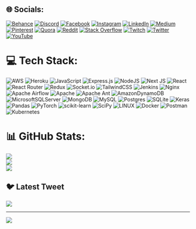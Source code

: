 

## 🌐 Socials:
[![Behance](https://img.shields.io/badge/Behance-1769ff?logo=behance&logoColor=white)](https://www.behance.net/nikeshanick1) [![Discord](https://img.shields.io/badge/Discord-%237289DA.svg?logo=discord&logoColor=white)](https://discord.gg/Naysh#4967) [![Facebook](https://img.shields.io/badge/Facebook-%231877F2.svg?logo=Facebook&logoColor=white)](https://facebook.com/Naysh) [![Instagram](https://img.shields.io/badge/Instagram-%23E4405F.svg?logo=Instagram&logoColor=white)](https://instagram.com/naysh222) [![LinkedIn](https://img.shields.io/badge/LinkedIn-%230077B5.svg?logo=linkedin&logoColor=white)](https://www.linkedin.com/in/nikesh-a-275b0b280/) [![Medium](https://img.shields.io/badge/Medium-12100E?logo=medium&logoColor=white)](https://medium.com/@Nikesh) [![Pinterest](https://img.shields.io/badge/Pinterest-%23E60023.svg?logo=Pinterest&logoColor=white)](https://pinterest.com/@nikeshnikesh520) [![Quora](https://img.shields.io/badge/Quora-%23B92B27.svg?logo=Quora&logoColor=white)](https://quora.com/profile/Nikesh-Nikesh-7) [![Reddit](https://img.shields.io/badge/Reddit-%23FF4500.svg?logo=Reddit&logoColor=white)](https://reddit.com/user/Nikesh369) [![Stack Overflow](https://img.shields.io/badge/-Stackoverflow-FE7A16?logo=stack-overflow&logoColor=white)](https://stackoverflow.com/users/user:19434872) [![Twitch](https://img.shields.io/badge/Twitch-%239146FF.svg?logo=Twitch&logoColor=white)](https://twitch.tv/nikeshnikesh) [![Twitter](https://img.shields.io/badge/Twitter-%231DA1F2.svg?logo=Twitter&logoColor=white)](https://twitter.com/@NAYSH54329678) [![YouTube](https://img.shields.io/badge/YouTube-%23FF0000.svg?logo=YouTube&logoColor=white)](https://youtube.com/@@nikesh3072) 

# 💻 Tech Stack:
![AWS](https://img.shields.io/badge/AWS-%23FF9900.svg?style=for-the-badge&logo=amazon-aws&logoColor=white) ![Heroku](https://img.shields.io/badge/heroku-%23430098.svg?style=for-the-badge&logo=heroku&logoColor=white) ![JavaScript](https://img.shields.io/badge/javascript-%23323330.svg?style=for-the-badge&logo=javascript&logoColor=%23F7DF1E) ![Express.js](https://img.shields.io/badge/express.js-%23404d59.svg?style=for-the-badge&logo=express&logoColor=%2361DAFB) ![NodeJS](https://img.shields.io/badge/node.js-6DA55F?style=for-the-badge&logo=node.js&logoColor=white) ![Next JS](https://img.shields.io/badge/Next-black?style=for-the-badge&logo=next.js&logoColor=white) ![React](https://img.shields.io/badge/react-%2320232a.svg?style=for-the-badge&logo=react&logoColor=%2361DAFB) ![React Router](https://img.shields.io/badge/React_Router-CA4245?style=for-the-badge&logo=react-router&logoColor=white) ![Redux](https://img.shields.io/badge/redux-%23593d88.svg?style=for-the-badge&logo=redux&logoColor=white) ![Socket.io](https://img.shields.io/badge/Socket.io-black?style=for-the-badge&logo=socket.io&badgeColor=010101) ![TailwindCSS](https://img.shields.io/badge/tailwindcss-%2338B2AC.svg?style=for-the-badge&logo=tailwind-css&logoColor=white) ![Jenkins](https://img.shields.io/badge/jenkins-%232C5263.svg?style=for-the-badge&logo=jenkins&logoColor=white) ![Nginx](https://img.shields.io/badge/nginx-%23009639.svg?style=for-the-badge&logo=nginx&logoColor=white) ![Apache Airflow](https://img.shields.io/badge/Apache%20Airflow-017CEE?style=for-the-badge&logo=Apache%20Airflow&logoColor=white) ![Apache](https://img.shields.io/badge/apache-%23D42029.svg?style=for-the-badge&logo=apache&logoColor=white) ![Apache Ant](https://img.shields.io/badge/Apache%20Ant-A81C7D?style=for-the-badge&logo=Apache%20Ant&logoColor=white) ![AmazonDynamoDB](https://img.shields.io/badge/Amazon%20DynamoDB-4053D6?style=for-the-badge&logo=Amazon%20DynamoDB&logoColor=white) ![MicrosoftSQLServer](https://img.shields.io/badge/Microsoft%20SQL%20Sever-CC2927?style=for-the-badge&logo=microsoft%20sql%20server&logoColor=white) ![MongoDB](https://img.shields.io/badge/MongoDB-%234ea94b.svg?style=for-the-badge&logo=mongodb&logoColor=white) ![MySQL](https://img.shields.io/badge/mysql-%2300f.svg?style=for-the-badge&logo=mysql&logoColor=white) ![Postgres](https://img.shields.io/badge/postgres-%23316192.svg?style=for-the-badge&logo=postgresql&logoColor=white) ![SQLite](https://img.shields.io/badge/sqlite-%2307405e.svg?style=for-the-badge&logo=sqlite&logoColor=white) ![Keras](https://img.shields.io/badge/Keras-%23D00000.svg?style=for-the-badge&logo=Keras&logoColor=white) ![Pandas](https://img.shields.io/badge/pandas-%23150458.svg?style=for-the-badge&logo=pandas&logoColor=white) ![PyTorch](https://img.shields.io/badge/PyTorch-%23EE4C2C.svg?style=for-the-badge&logo=PyTorch&logoColor=white) ![scikit-learn](https://img.shields.io/badge/scikit--learn-%23F7931E.svg?style=for-the-badge&logo=scikit-learn&logoColor=white) ![SciPy](https://img.shields.io/badge/SciPy-%230C55A5.svg?style=for-the-badge&logo=scipy&logoColor=%white) ![LINUX](https://img.shields.io/badge/Linux-FCC624?style=for-the-badge&logo=linux&logoColor=black) ![Docker](https://img.shields.io/badge/docker-%230db7ed.svg?style=for-the-badge&logo=docker&logoColor=white) ![Postman](https://img.shields.io/badge/Postman-FF6C37?style=for-the-badge&logo=postman&logoColor=white) ![Kubernetes](https://img.shields.io/badge/kubernetes-%23326ce5.svg?style=for-the-badge&logo=kubernetes&logoColor=white)
# 📊 GitHub Stats:
![](https://github-readme-stats.vercel.app/api?username=nikeshnikesh5&theme=dark&hide_border=false&include_all_commits=false&count_private=false)<br/>
![](https://github-readme-streak-stats.herokuapp.com/?user=nikeshnikesh5&theme=dark&hide_border=false)<br/>
![](https://github-readme-stats.vercel.app/api/top-langs/?username=nikeshnikesh5&theme=dark&hide_border=false&include_all_commits=false&count_private=false&layout=compact)

## 🐦 Latest Tweet
[![](https://gtce.itsvg.in/api?username=@NAYSH54329678)](https://github.com/VishwaGauravIn/github-twitter-card-embed)

---
[![](https://visitcount.itsvg.in/api?id=nikeshnikesh5&icon=0&color=0)](https://visitcount.itsvg.in)

<!-- Proudly created with GPRM ( https://gprm.itsvg.in ) -->
